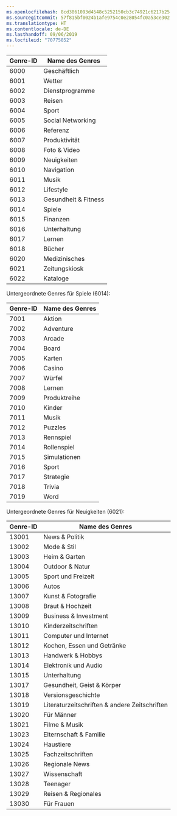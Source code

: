 ```yaml
---
ms.openlocfilehash: 8cd3861093d4548c5252150cb3c74921c6217b25
ms.sourcegitcommit: 57f815bf0024b1afe9754c0e28054fc0a53ce302
ms.translationtype: HT
ms.contentlocale: de-DE
ms.lasthandoff: 09/06/2019
ms.locfileid: "70775852"
---
```

|Genre-ID|Name des Genres|
|---|---|
|6000|Geschäftlich|
|6001|Wetter|
|6002|Dienstprogramme|
|6003|Reisen|
|6004|Sport|
|6005|Social Networking|
|6006|Referenz|
|6007|Produktivität|
|6008|Foto & Video|
|6009|Neuigkeiten|
|6010|Navigation|
|6011|Musik|
|6012|Lifestyle|
|6013|Gesundheit & Fitness|
|6014|Spiele|
|6015|Finanzen|
|6016|Unterhaltung|
|6017|Lernen|
|6018|Bücher|
|6020|Medizinisches|
|6021|Zeitungskiosk|
|6022|Kataloge|

Untergeordnete Genres für Spiele (6014):

|Genre-ID|Name des Genres|
|---|---|
|7001|Aktion|
|7002|Adventure|
|7003|Arcade|
|7004|Board|
|7005|Karten|
|7006|Casino|
|7007|Würfel|
|7008|Lernen|
|7009|Produktreihe|
|7010|Kinder|
|7011|Musik|
|7012|Puzzles|
|7013|Rennspiel|
|7014|Rollenspiel|
|7015|Simulationen|
|7016|Sport|
|7017|Strategie|
|7018|Trivia|
|7019|Word|

Untergeordnete Genres für Neuigkeiten (6021):

|Genre-ID|Name des Genres|
|---|---|
|13001|News & Politik|
|13002|Mode & Stil|
|13003|Heim & Garten|
|13004|Outdoor & Natur|
|13005|Sport und Freizeit|
|13006|Autos|
|13007|Kunst & Fotografie|
|13008|Braut & Hochzeit|
|13009|Business & Investment|
|13010|Kinderzeitschriften|
|13011|Computer und Internet|
|13012|Kochen, Essen und Getränke|
|13013|Handwerk & Hobbys|
|13014|Elektronik und Audio|
|13015|Unterhaltung|
|13017|Gesundheit, Geist & Körper|
|13018|Versionsgeschichte|
|13019|Literaturzeitschriften & andere Zeitschriften|
|13020|Für Männer|
|13021|Filme & Musik|
|13023|Elternschaft & Familie|
|13024|Haustiere|
|13025|Fachzeitschriften|
|13026|Regionale News|
|13027|Wissenschaft|
|13028|Teenager|
|13029|Reisen & Regionales|
|13030|Für Frauen|
